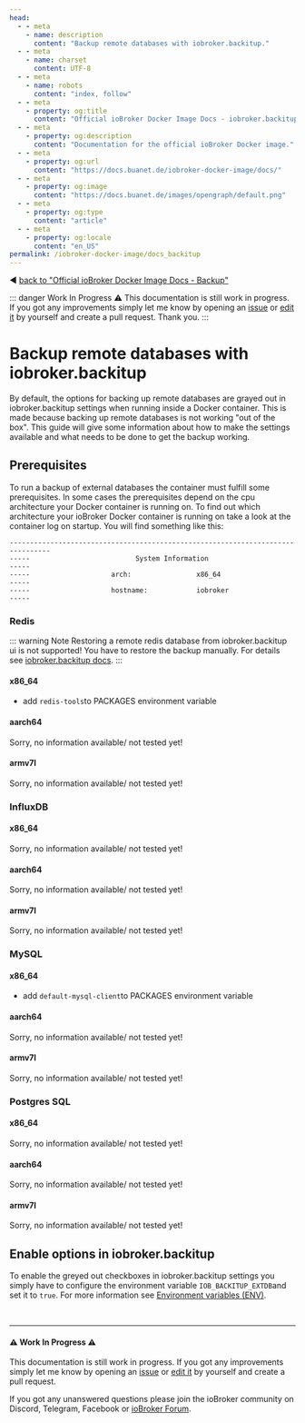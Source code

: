 ```yaml
---
head:
  - - meta
    - name: description
      content: "Backup remote databases with iobroker.backitup."
  - - meta
    - name: charset
      content: UTF‑8
  - - meta
    - name: robots
      content: "index, follow"
  - - meta
    - property: og:title
      content: "Official ioBroker Docker Image Docs - iobroker.backitup"
  - - meta
    - property: og:description
      content: "Documentation for the official ioBroker Docker image."
  - - meta
    - property: og:url
      content: "https://docs.buanet.de/iobroker-docker-image/docs/"
  - - meta
    - property: og:image
      content: "https://docs.buanet.de/images/opengraph/default.png"
  - - meta
    - property: og:type
      content: "article"
  - - meta
    - property: og:locale
      content: "en_US"
permalink: /iobroker-docker-image/docs_backitup
---
```


:arrow_backward: [back to "Official ioBroker Docker Image Docs - Backup"](docs.md#backup)

::: danger  Work In Progress
:warning:
This documentation is still work in progress. If you got any improvements simply let me know by opening an [issue](https://github.com/buanet/docs/issues) or [edit it](https://github.com/buanet/docs/blob/main/docs/projects/iobroker-docker-image/docs_backitup.md) by yourself and create a pull request. Thank you.
:::

# Backup remote databases with iobroker.backitup

By default, the options for backing up remote databases are grayed out in iobroker.backitup settings when running inside a Docker container. This is made because backing up remote databases is not working "out of the box". This guide will give some information about how to make the settings available and what needs to be done to get the backup working.

## Prerequisites

To run a backup of external databases the container must fulfill some prerequisites. In some cases the prerequisites depend on the cpu architecture your Docker container is running on. To find out which architecture your ioBroker Docker container is running on take a look at the container log on startup. You will find something like this: 

```
--------------------------------------------------------------------------------
-----                          System Information                          -----
-----                    arch:                x86_64                       -----
-----                    hostname:            iobroker                     -----
```

### Redis

::: warning Note
Restoring a remote redis database from iobroker.backitup ui is not supported! You have to restore the backup manually. For details see [iobroker.backitup docs](https://github.com/simatec/ioBroker.backitup/wiki/ioBroker.backitup-Wiki-English#redis-backup). 
:::

#### x86_64
- add `redis-tools`to PACKAGES environment variable



#### aarch64

Sorry, no information available/ not tested yet!

#### armv7l

Sorry, no information available/ not tested yet!

### InfluxDB

#### x86_64

Sorry, no information available/ not tested yet!

#### aarch64

Sorry, no information available/ not tested yet!

#### armv7l

Sorry, no information available/ not tested yet!

### MySQL

#### x86_64
- add `default-mysql-client`to PACKAGES environment variable

#### aarch64

Sorry, no information available/ not tested yet!

#### armv7l

Sorry, no information available/ not tested yet!

### Postgres SQL

#### x86_64

Sorry, no information available/ not tested yet!

#### aarch64

Sorry, no information available/ not tested yet!

#### armv7l

Sorry, no information available/ not tested yet!

## Enable options in iobroker.backitup

To enable the greyed out checkboxes in iobroker.backitup settings you simply have to configure the environment variable `IOB_BACKITUP_EXTDB`and set it to `true`. For more information see [Environment variables (ENV)](/iobroker-docker-image/docs/#environment-variables-env).
<p>&nbsp</p>

---

#### :warning: Work In Progress :warning:

This documentation is still work in progress. If you got any improvements simply let me know by opening an [issue](https://github.com/buanet/docs/issues) or [edit it](https://github.com/buanet/docs/blob/main/docs/projects/iobroker-docker-image/docs_backitup.md) by yourself and create a pull request.

If you got any unanswered questions please join the ioBroker community on Discord, Telegram, Facebook or [ioBroker Forum](https://forum.iobroker.net).
